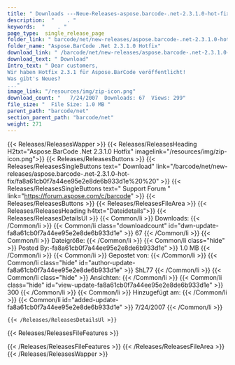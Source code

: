 ```yaml
---
title: " Downloads ---Neue-Releases-aspose.barcode-.net-2.3.1.0-hot-fix . "
description:  "    . " 
keywords:  "    . " 
page_type:  single_release_page
folder_link: " barcode/net/new-releases/aspose.barcode-.net-2.3.1.0-hot-fix/"
folder_name: "Aspose.BarCode .Net 2.3.1.0 Hotfix"
download_link: " /barcode/net/new-releases/aspose.barcode-.net-2.3.1.0-hot-fix/fa8a61cb0f7a44ee95e2e8de6b933d1e"
download_text: " Download"
Intro_text: " Dear customers,
Wir haben Hotfix 2.3.1 für Aspose.BarCode veröffentlicht!
Was gibt's Neues?
..."
image_link: "/resources/img/zip-icon.png"
download_count: "   7/24/2007  Downloads: 67  Views: 299"
file_size: "  File Size: 1.0 MB "
parent_path: "barcode/net"
section_parent_path: "barcode/net"
weight: 271
---
```


{{< Releases/ReleasesWapper >}}
  {{< Releases/ReleasesHeading H2txt="Aspose.BarCode .Net 2.3.1.0 Hotfix" imagelink="/resources/img/zip-icon.png">}}
  {{< Releases/ReleasesButtons >}}
    {{< Releases/ReleasesSingleButtons text=" Download" link="/barcode/net/new-releases/aspose.barcode-.net-2.3.1.0-hot-fix/fa8a61cb0f7a44ee95e2e8de6b933d1e%20%20" >}}
    {{< Releases/ReleasesSingleButtons text=" Support Forum " link="https://forum.aspose.com/c/barcode" >}}
  {{< Releases/ReleasesButtons >}}
  {{< Releases/ReleasesFileArea >}}
    {{< Releases/ReleasesHeading h4txt="Dateidetails">}}
    {{< Releases/ReleasesDetailsUl >}}
            {{< Common/li >}} Downloads: {{< /Common/li >}}
      {{< Common/li class="downloadcount" id="dwn-update-fa8a61cb0f7a44ee95e2e8de6b933d1e" >}} 67 {{< /Common/li >}}
      {{< Common/li >}} Dateigröße: {{< /Common/li >}}
      {{< Common/li  class="hide" >}} Posted By:-fa8a61cb0f7a44ee95e2e8de6b933d1e" >}} 1.0 MB {{< /Common/li >}} 
      {{< Common/li >}} Gepostet von: {{< /Common/li >}}
      {{< Common/li class="hide" id="author-update-fa8a61cb0f7a44ee95e2e8de6b933d1e" >}} ShL77 {{< /Common/li >}}
      {{< Common/li class="hide" >}} Ansichten: {{< /Common/li >}}
      {{< Common/li class="hide" id="view-update-fa8a61cb0f7a44ee95e2e8de6b933d1e" >}} 300 {{< /Common/li >}}
      {{< Common/li >}} Hinzugefügt am: {{< /Common/li >}}
      {{< Common/li id="added-update-fa8a61cb0f7a44ee95e2e8de6b933d1e" >}} 7/24/2007 {{< /Common/li >}} 

    {{< /Releases/ReleasesDetailsUl >}}

  {{< Releases/ReleasesFileFeatures >}}
      
  {{< /Releases/ReleasesFileFeatures >}}
 {{< /Releases/ReleasesFileArea >}}
{{< /Releases/ReleasesWapper >}}



